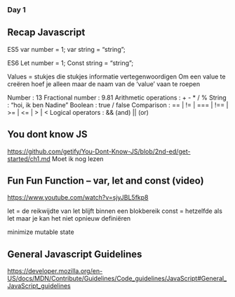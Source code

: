 ### Day 1 

## Recap Javascript

ES5
var number = 1;
var string = “string”;

ES6
Let number = 1;
Const string = “string”;

Values = stukjes die stukjes informatie vertegenwoordigen
Om een value te creëren hoef je alleen maar de naam van de ‘value’ vaan te roepen

Number : 13
Fractional number : 9.81
Arithmetic operations : + - * / %
String :  “hoi, ik ben Nadine”
Boolean : true / false
Comparison : == | != | === | !== | >= | <= | > | < 
Logical operators : && (and)  || (or)

## You dont know JS
https://github.com/getify/You-Dont-Know-JS/blob/2nd-ed/get-started/ch1.md
Moet ik nog lezen

## Fun Fun Function – var, let and const (video)
https://www.youtube.com/watch?v=sjyJBL5fkp8

let = de reikwijdte van let blijft binnen een blokbereik
const = hetzelfde als let maar je kan het niet opnieuw definiëren

minimize mutable state

## General Javascript Guidelines
https://developer.mozilla.org/en-US/docs/MDN/Contribute/Guidelines/Code_guidelines/JavaScript#General_JavaScript_guidelines






